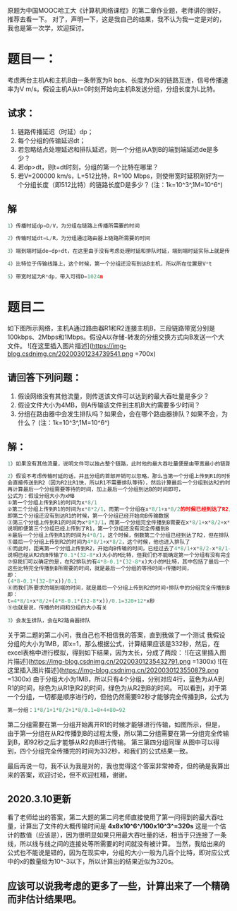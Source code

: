 原题为中国MOOC哈工大《计算机网络课程》的第二章作业题，老师讲的很好，推荐去看一下。
对了，声明一下，这是我自己的结果，我不认为我一定是对的，我也是第一次学，欢迎探讨。

# 题目一：

 考虑两台主机A和主机B由一条带宽为R bps、长度为D米的链路互连，信号传播速率为V m/s。假设主机A从t=0时刻开始向主机B发送分组，分组长度为L比特。

## 试求：

1) 链路传播延迟（时延）dp；
2) 每个分组的传输延迟dt；
3) 若忽略结点处理延迟和排队延迟，则一个分组从A到B的端到端延迟de是多少？
4) 若dp>dt，则t=dt时刻，分组的第一个比特在哪里？
5) 若V=200000 km/s，L=512比特，R=100 Mbps，则使带宽时延积刚好为一个分组长度（即512比特）的链路长度D是多少？
   (注：1k=10^3^,1M=10^6^)

## 解

```python
1）传播时延dp=D/V，为分组在链路上传播所需要的时间

2）传输时延dt=L/R，为分组通过路由器上链路所需要的时间

3）端到端时延de=dp+dt，在这里由于没有考虑处理时延和排队时延，端到端时延实际上就是传播时延+传输时延

4）比特位于传输线路上，这个时候，第一个分组还没有到达B主机，所以所在位置是V*t

5）带宽时延为R*dp，带入可得D=1024m
```

# 题目二

如下图所示网络，主机A通过路由器R1和R2连接主机B，三段链路带宽分别是100kbps、2Mbps和1Mbps。假设A以存储-转发的分组交换方式向B发送一个大文件。
![在这里插入图片描述](https://img-blog.csdnimg.cn/20200301234739541.png =700x)

## 请回答下列问题：

1) 假设网络没有其他流量，则传送该文件可以达到的最大吞吐量是多少？
2) 假设文件大小为4MB，则A传输该文件到主机B大约需要多少时间？
3) 分组在路由器中会发生排队吗？如果会，会在哪个路由器排队？如果不会，为什么？
   (注：1k=10^3^,1M=10^6^)

## 解：

```python
1）如果没有其他流量，说明文件可以独占整个链路，此时他的最大吞吐量便是由带宽最小的链路决定的，即100kbps

2）假设不考虑传输时延的话，并且分组的首部开销可以忽略，那么当第一个分组上传到R1的时候，
会直接传送到R2（因为R2比R1快，所以R1不需要排队等待），然后计算最后一个分组到达R2的时间，
再计算最后一个分组需要等待的时间，加上最后一个分组到达B的时间即可，
公式为：假设分组大小为xMB
①第一个分组上传到R1的时间为x*8/1
②第二个分组上传到R1的时间为x*8*2/1，而第一个分组在x*8/1+x*8/2的时候已经到达了R2，
即第二个分组还没有到达R1的时候，第一个分组已经开始向B传输数据
③第三个分组上传到R1的时间为x*8*3/1，而第一个分组完全传播到B需要在x*8/1+x*8/2+x*8/0.1，
说明即便第三个分组已经上传到了R1，第一个分组还没有完全传播到B
④最后一个分组上传到R1的时间为4*8/1，这个时候，倒数第二个分组已经到达了R2，但在排队
⑤最后一个分组上传到R2的时间为4*8/1+x*8/2，这个时候，他也进入排队了
⑥而此时，距离第一个分组上传到R2，开始向B传输的时间，已经过去了4*8/1+x*8/2-x*8/1-x*8/2=32-8*x秒，
说明已经从R2向B传输了0.1*(32-8*x)大小的M比特，但我们仍不能确定第一个分组有没有完全传播到B
⑦但我们可以确定的是，在R2排队的有4*8-0.1*(32-8*x)大小的M比特，其中包括了最后一个分组，那么，
这些比特完全传播到B所需要的时间，就是最后一个分组的等待时间+传播时间，
即：
(4*8-0.1*(32-8*x))/0.1
⑧而我们所要求的端到端的时间，就是最后一个分组上传到R2的时间+排队中的分组完全传播到B所需要的时间，
即：
t=4*8/1+x*8/2+(4*8-0.1*(32-8*x))/0.1=320+12*x秒
⑨也就是说，传播的时间和分组的大小有关

3）会发生排队，会在R2路由器排队
```

关于第二题的第二小问，我自己也不相信我的答案，直到我做了一个测试
我假设分组的大小为1MB，即x=1，那么根据公式，计算结果应该是332秒，然后，在excel表格中进行模拟，得到如下结果，因为太长，分成了两段：
![在这里插入图片描述](https://img-blog.csdnimg.cn/20200301235432791.png =1300x)
![在这里插入图片描述](https://img-blog.csdnimg.cn/2020030123550879.png =1300x)
由于分组大小为1MB，所以只有4个分组，分别对应4行，蓝色为从A到R1的时间，棕色为从R1到R2的时间，绿色为从R2到B的时间。
可以看到，对于第一个分组，一切都是顺序进行的，但他仍然需要92秒才能够完全传播到B，公式为

```python
第一分组：1*8/1+1*8/2+1*8/0.1=8+4+80=92
```

第二分组需要在第一分组开始离开R1的时候才能够进行传输，如图所示，但是，由于第一分组在从R2传播到B的过程太慢，所以第二分组需要在第一分组完全传输到B，即92秒之后才能够从R2向B进行传输。
第三第四分组同理
从图中可以得到，四个分组完全传播完的时间为332秒，和我们的公式结果一致。

最后再说一句，我不认为我是对的，我也觉得这个答案非常神奇，但的确是我算出来的答案，欢迎讨论，但不欢迎杠精，谢谢。

## 2020.3.10更新

看了老师给出的答案，第二大题的第二问老师直接使用了第一问得到的最大吞吐量，计算出了文件的大概传输时间是
**4x8x10^6^/100x10^3^=320s**
这是一个估计的数值（应该是），因为很明显如果只用最大吞吐量的话，相当于只连接了一条线，所以线与线之间的连接处等所需要的时间就没有被计算。
当然，我给出来的公式也不能说是错的，因为在现实中，分组的大小一般为几百个比特，即对应公式中的x的数量级为10^-3以下，所以计算出的结果近似为320s。

## 应该可以说我考虑的更多了一些，计算出来了一个精确而非估计结果吧。
